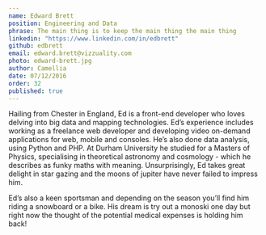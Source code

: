 ```yaml
---
name: Edward Brett      
position: Engineering and Data  
phrase: The main thing is to keep the main thing the main thing      
linkedin: "https://www.linkedin.com/in/edbrett" 
github: edbrett
email: edward.brett@vizzuality.com  
photo: edward-brett.jpg     
author: Camellia     
date: 07/12/2016       
order: 32     
published: true
---
```

Hailing from Chester in England, Ed is a front-end developer who loves delving into big data and mapping technologies. Ed’s experience includes working as a freelance web developer and developing video on-demand applications for web, mobile and consoles. He’s also done data analysis, using Python and PHP. At Durham University he studied for a Masters of Physics, specialising in theoretical astronomy and cosmology - which he describes as funky maths with meaning. Unsurprisingly, Ed takes great delight in star gazing and the moons of jupiter have never failed to impress him. 

Ed’s also a keen sportsman and depending on the season you’ll find him riding a snowboard or a bike. His dream is try out a monoski one day but right now the thought of the potential medical expenses is holding him back!

